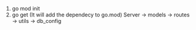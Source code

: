 <!-- Go Stucture -->
1. go mod init
2. go get <depedency> (It will add the dependecy to go.mod)
Server
    -> models
    -> routes
    -> utils
    -> db_config

<!-- React Structure -->